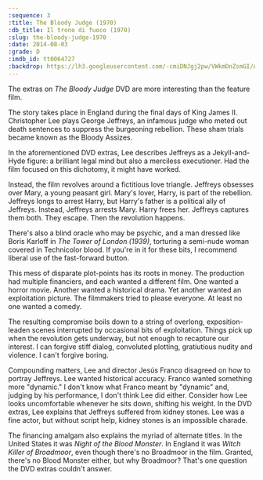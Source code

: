 ```yaml
---
:sequence: 3
:title: The Bloody Judge (1970)
:db_title: Il trono di fuoco (1970)
:slug: the-bloody-judge-1970
:date: 2014-08-03
:grade: D
:imdb_id: tt0064727
:backdrop: https://lh3.googleusercontent.com/-cmiDNJgj2pw/VWkmDnZsmGI/AAAAAAAACuw/i8ThB0yMtUo/w1000-rj/the-bloody-judge-1970.jpg
---
```

The extras on _The Bloody Judge_ DVD are more interesting than the feature film.

The story takes place in England during the final days of King James II. Christopher Lee plays George Jeffreys, an infamous judge who meted out death sentences to suppress the burgeoning rebellion. These sham trials became known as the Bloody Assizes.

In the aforementioned DVD extras, Lee describes Jeffreys as a Jekyll-and-Hyde figure: a brilliant legal mind but also a merciless executioner. Had the film focused on this dichotomy, it might have worked.

Instead, the film revolves around a fictitious love triangle. Jeffreys obsesses over Mary, a young peasant girl. Mary's lover, Harry, is part of the rebellion. Jeffreys longs to arrest Harry, but Harry's father is a political ally of Jeffreys. Instead, Jeffreys arrests Mary. Harry frees her. Jeffreys captures them both. They escape. Then the revolution happens.

There's also a blind oracle who may be psychic, and a man dressed like Boris Karloff in _The Tower of London (1939)_, torturing a semi-nude woman covered in Technicolor blood. If you're in it for these bits, I recommend liberal use of the fast-forward button.

This mess of disparate plot-points has its roots in money. The production had multiple financiers, and each wanted a different film. One wanted a horror movie. Another wanted a historical drama. Yet another wanted an exploitation picture. The filmmakers tried to please everyone. At least no one wanted a comedy.

The resulting compromise boils down to a string of overlong, exposition-leaden scenes interrupted by occasional bits of exploitation. Things pick up when the revolution gets underway, but not enough to recapture our interest. I can forgive stiff dialog, convoluted plotting, gratiutious nudity and violence. I can't forgive boring.

Compounding matters, Lee and director Jesús Franco disagreed on how to portray Jeffreys. Lee wanted historical accuracy. Franco wanted something more "dynamic." I don't know what Franco meant by "dynamic" and, judging by his performance, I don't think Lee did either. Consider how Lee looks uncomfortable whenever he sits down, shifting his weight. In the DVD extras, Lee explains that Jeffreys suffered from kidney stones. Lee was a fine actor, but without script help, kidney stones is an impossible charade.

The financing amalgam also explains the myriad of alternate titles. In the United States it was _Night of the Blood Monster_. In England it was _Witch Killer of Broadmoor_, even though there's no Broadmoor in the film. Granted, there's no Blood Monster either, but why Broadmoor? That's one question the DVD extras couldn't answer.

